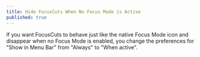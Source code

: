 ```yaml
---
title: Hide FocusCuts When No Focus Mode is Active
published: true
---
```

If you want FocusCuts to behave just like the native Focus Mode icon and disappear when no Focus Mode is enabled, you change the preferences for "Show in Menu Bar" from "Always" to "When active". 

<div class="docs-image">
<object type="image/svg+xml" data="/assets/auto/preferences.svg"></object>
</div>